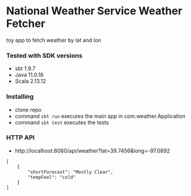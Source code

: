 # National Weather Service Weather Fetcher

toy app to fetch weather by lat and lon

### Tested with SDK versions
* sbt 1.9.7
* Java 11.0.18
* Scala 2.13.12

### Installing

* clone repo
* command ```sbt run``` executes the main app in com.weather.Application
* command ```sbt test``` executes the tests

### HTTP API

* http://localhost:8080/api/weather?lat=39.7456&long=-97.0892 

```
[
	{
		"shortForecast": "Mostly Clear",
		"tempFeel": "cold"
	}
]
```
